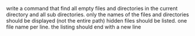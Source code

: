 write a command that find all empty files and directories in the current directory and all sub directories. only the names of the files and directories should be displayed (not the entire path) hidden files should be listed. one file name per line. the listing should end with a new line
